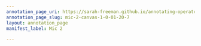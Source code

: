 ```yaml
---
annotation_page_uri: https://sarah-freeman.github.io/annotating-operator/annotations/mic-2-canvas-1-0-01-20-7.json
annotation_page_slug: mic-2-canvas-1-0-01-20-7
layout: annotation_page
manifest_label: Mic 2

---
```

